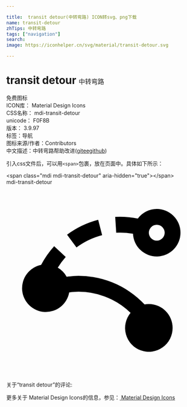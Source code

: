 ```yaml
---

title:  transit detour(中转弯路) ICON转svg、png下载
name: transit-detour
zhTips: 中转弯路
tags: ["navigation"]
search: 
image: https://iconhelper.cn/svg/material/transit-detour.svg

---
```


# transit detour  <small style="font-size: 60%;font-weight: 100">中转弯路</small>


<div class="detail-page">
<p>
<span><span class="badge-success badge">免费图标</span> </span>
<br/>
<span>
ICON库：
<span class="badge-secondary badge">Material Design Icons</span> 
</span>
<br/>
<span>
CSS名称：
<span class="badge-secondary badge">mdi-transit-detour</span> 
</span>
<br/>
<span>
unicode：
<span class="badge-secondary badge">F0F8B</span> 
<copy-btn content='F0F8B' btn-title=""></copy-btn>
<copy-btn :content='String.fromCodePoint(parseInt("F0F8B", 16))' btn-title="复制U"></copy-btn>
</span>
<br/>
<span>
版本：
<span class="badge-secondary badge">3.9.97</span> 
</span><br/><span>标签：<span class="badge-light badge"><router-link to="/tags/navigation.html">导航</router-link></span></span>
<br/>
<span>图标来源/作者：<span class="badge-light badge">Contributors</span></span> 
<br/>
<span class="zh-detail">中文描述：<span class="badge-primary badge">中转弯路</span><span class="help-link"><span>帮助改进</span>(<a href="https://gitee.com/liuwave/icon-helper/edit/master/json/material/transit-detour.json" target="_blank" rel="noopener noreferrer">gitee</a><a href="https://github.com/liuwave/icon-helper/edit/master/json/material/transit-detour.json" target="_blank" rel="noopener noreferrer">github</a></span>)</span><br/>
</p>
</div>
<div class="alert alert-dark">
  <i class="mdi mdi-transit-detour mdi-48px"></i>
  <i class="mdi mdi-transit-detour mdi-36px"></i>
  <i class="mdi mdi-transit-detour mdi-24px"></i>
  <i class="mdi mdi-transit-detour mdi-18px"></i>
</div>
<div>
  <p>引入css文件后，可以用<code>&lt;span&gt;</code>包裹，放在页面中。具体如下所示：    
  </p>
  <div class="alert alert-primary" style="font-size: 14px">
    &lt;span class="mdi mdi-transit-detour" aria-hidden="true"&gt;&lt;/span&gt;
    <copy-btn content='<span class="mdi mdi-transit-detour" aria-hidden="true"></span>'></copy-btn>
  </div>
  <div class="alert alert-secondary">
    <i class="mdi mdi-transit-detour"
    style="font-size: 24px"
    aria-hidden="true"></i> mdi-transit-detour
    <copy-btn content="mdi-transit-detour" btn-title="复制图标名称"></copy-btn>
  </div>
</div>
<div id="svg" class="svg-wrap">
<svg xmlns="http://www.w3.org/2000/svg" viewBox="0 0 24 24"><path d="M19 3A3 3 0 0 0 16.61 4.21A11.5 11.5 0 0 0 13.75 4L13.88 6A9.47 9.47 0 0 1 16 6.13A3 3 0 1 0 19 3M19 7A1 1 0 1 1 20 6A1 1 0 0 1 19 7M8.86 7.86L7.67 6.25A11.5 11.5 0 0 1 11.6 4.37L12.1 6.31A9.5 9.5 0 0 0 8.86 7.86M21 18A3 3 0 1 1 15.69 16.11A9.47 9.47 0 0 0 8.59 13.46C8.37 13.47 8.16 13.5 7.94 13.54A3 3 0 1 1 4.39 10.06A11.54 11.54 0 0 1 6.04 7.7L7.5 9.06A9.34 9.34 0 0 0 6.5 10.41A3.04 3.04 0 0 1 7.62 11.56C7.91 11.5 8.19 11.5 8.5 11.46A11.47 11.47 0 0 1 17.46 15.05A2.96 2.96 0 0 1 18 15A3 3 0 0 1 21 18Z" /></svg>
</div>
<detail full-name='mdi-transit-detour'></detail>
<div>
<p>关于“transit detour”的评论:</p>
</div>
<Vssue title="关于“transit detour”的评论" ></Vssue>    
<div><p>更多关于 Material Design Icons的信息，参见：<a target="_blank" href="https://iconhelper.cn/material.html"> Material Design Icons</a>
</p></div>
